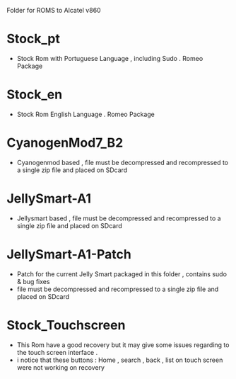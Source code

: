 Folder for ROMS to Alcatel v860 

# Stock_pt
* Stock Rom with Portuguese Language , including Sudo . Romeo Package

# Stock_en
* Stock Rom English Language . Romeo Package

# CyanogenMod7_B2
* Cyanogenmod based , file must be decompressed and recompressed to a single zip file and placed on SDcard 

# JellySmart-A1
* Jellysmart based , file must be decompressed and recompressed to a single zip file and placed on SDcard 

# JellySmart-A1-Patch
* Patch for the current Jelly Smart packaged in this folder , contains sudo & bug fixes
* file must be decompressed and recompressed to a single zip file and placed on SDcard

# Stock_Touchscreen
* This Rom have a good recovery but it may give some issues regarding to the touch screen interface .
* i notice that these buttons : Home , search , back , list on touch screen were not working on recovery
